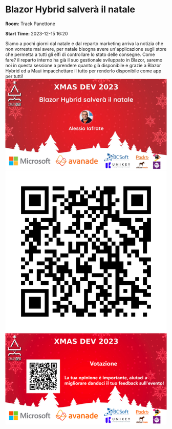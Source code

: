 # Blazor Hybrid salverà il natale
**Room:** Track Panettone

**Start Time:** 2023-12-15 16:20

Siamo a pochi giorni dal natale e dal reparto marketing arriva la notizia che non vorreste mai avere, per natale bisogna avere un'applicazione sugli store che permetta a tutti gli elfi di controllare lo stato delle consegne. Come fare? il reparto interno ha già il suo gestionale sviluppato in Blazor, saremo noi in questa sessione a prendere quanto già disponibile e grazie a Blazor Hybrid ed a Maui impacchettare il tutto per renderlo disponibile come app per tutti!
![Banner](Room1_16_20.jpeg 'SessionBanner')
![QR](qr.png 'Qr')
![Voting Banner](VotingBanner.png 'Voting Banner')

